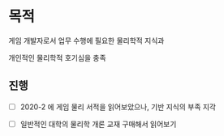 # 목적

게임 개발자로서 업무 수행에 필요한 물리학적 지식과

개인적인 물리학적 호기심을 충족

## 진행

- [ ] 2020-2 에 게임 물리 서적을 읽어보았으나, 기반 지식의 부족 지각

- [ ] 일반적인 대학의  물리학 개론 교재 구매해서 읽어보기 